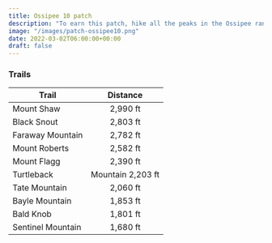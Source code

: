 ```yaml
---
title: Ossipee 10 patch 
description: "To earn this patch, hike all the peaks in the Ossipee range"
image: "/images/patch-ossipee10.png"
date: 2022-03-02T06:00:00+00:00
draft: false
---
```

### Trails 

| Trail        |  Distance|
| ------------- | :-----------: |
| Mount Shaw |  2,990 ft | 
| Black Snout | 2,803 ft | 
| Faraway Mountain	| 2,782 ft | 
| Mount Roberts | 2,582 ft | 
| Mount Flagg | 2,390 ft | 
| Turtleback | Mountain 2,203 ft | 
| Tate Mountain | 2,060 ft | 
| Bayle Mountain | 1,853 ft | 
| Bald Knob | 1,801 ft | 
| Sentinel Mountain | 1,680 ft | 
